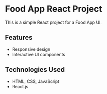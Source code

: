 # Food App React Project

This is a simple React project for a Food App UI.

## Features

- Responsive design
- Interactive UI components

## Technologies Used

- HTML, CSS, JavaScript
- React.js
